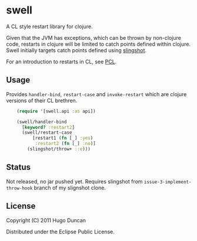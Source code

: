 # swell

A CL style restart library for clojure.

Given that the JVM has exceptions, which can be thrown by non-clojure code,
restarts in clojure will be limited to catch points defined within clojure.
Swell initially targets catch points defined using
[slingshot](https://github.com/scgilardi/slingshot).

For an introduction to restarts in CL, see [PCL](http://www.gigamonkeys.com/book/beyond-exception-handling-conditions-and-restarts.html).

## Usage

Provides `handler-bind`, `restart-case` and `invoke-restart` which are clojure
versions of their CL brethren.

```clojure
    (require '[swell.api :as api])

    (swell/handler-bind
      [keyword? :restart2]
      (swell/restart-case
          [restart1 (fn [_] :yes)
           :restart2 (fn [_] :no)]
        (slingshot/throw+ ::e)))
```

## Status

Not released, no jar pushed yet. Requires slingshot from
`issue-3-implement-throw-hook` branch of my slignshot clone.

## License

Copyright (C) 2011 Hugo Duncan

Distributed under the Eclipse Public License.
